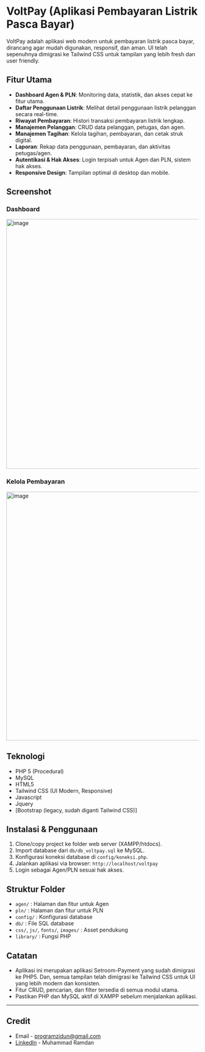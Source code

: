 # VoltPay (Aplikasi Pembayaran Listrik Pasca Bayar)

VoltPay adalah aplikasi web modern untuk pembayaran listrik pasca bayar, dirancang agar mudah digunakan, responsif, dan aman. UI telah sepenuhnya dimigrasi ke Tailwind CSS untuk tampilan yang lebih fresh dan user friendly.

## Fitur Utama

- **Dashboard Agen & PLN**: Monitoring data, statistik, dan akses cepat ke fitur utama.
- **Daftar Penggunaan Listrik**: Melihat detail penggunaan listrik pelanggan secara real-time.
- **Riwayat Pembayaran**: Histori transaksi pembayaran listrik lengkap.
- **Manajemen Pelanggan**: CRUD data pelanggan, petugas, dan agen.
- **Manajemen Tagihan**: Kelola tagihan, pembayaran, dan cetak struk digital.
- **Laporan**: Rekap data penggunaan, pembayaran, dan aktivitas petugas/agen.
- **Autentikasi & Hak Akses**: Login terpisah untuk Agen dan PLN, sistem hak akses.
- **Responsive Design**: Tampilan optimal di desktop dan mobile.

## Screenshot

### Dashboard

<img width="1350" height="654" alt="image" src="https://github.com/user-attachments/assets/e89bd864-7cc1-4e2f-beda-41ac8273b26d" />


### Kelola Pembayaran

<img width="1365" height="651" alt="image" src="https://github.com/user-attachments/assets/a8a1de02-4080-4fec-b9b9-7960d317b47f" />


## Teknologi

- PHP 5 (Procedural)
- MySQL
- HTML5
- Tailwind CSS (UI Modern, Responsive)
- Javascript
- Jquery
- [Bootstrap (legacy, sudah diganti Tailwind CSS)]

## Instalasi & Penggunaan

1. Clone/copy project ke folder web server (XAMPP/htdocs).
2. Import database dari `db/db_voltpay.sql` ke MySQL.
3. Konfigurasi koneksi database di `config/koneksi.php`.
4. Jalankan aplikasi via browser: `http://localhost/voltpay`
5. Login sebagai Agen/PLN sesuai hak akses.

## Struktur Folder

- `agen/` : Halaman dan fitur untuk Agen
- `pln/` : Halaman dan fitur untuk PLN
- `config/` : Konfigurasi database
- `db/` : File SQL database
- `css/`, `js/`, `fonts/`, `images/` : Asset pendukung
- `library/` : Fungsi PHP

## Catatan

- Aplikasi ini merupakan aplikasi Setroom-Payment yang sudah dimigrasi ke PHP5. Dan, semua tampilan telah dimigrasi ke Tailwind CSS untuk UI yang lebih modern dan konsisten.
- Fitur CRUD, pencarian, dan filter tersedia di semua modul utama.
- Pastikan PHP dan MySQL aktif di XAMPP sebelum menjalankan aplikasi.

---
## Credit
- Email - programzidun@gmail.com
- [LinkedIn](https://www.linkedin.com/in/ramdanzidun/) - Muhammad Ramdan
